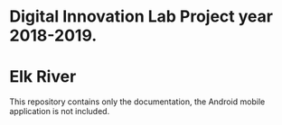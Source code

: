 # Digital Innovation Lab Project year 2018-2019.
# Elk River
This repository contains only the documentation, the Android mobile application is not included.

